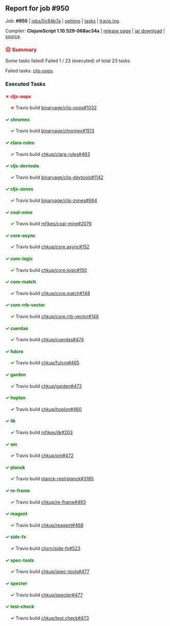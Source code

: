 ## Report for job #950

Job: **#950** | [jobs/0c84b7a](https://github.com/cljs-oss/canary/commit/0c84b7a0ca3b4b15bca438204d0485446d1d7938) | [options](options.edn) | [tasks](tasks.edn) | [travis log](https://travis-ci.org/cljs-oss/canary/builds/538691164).

Compiler: **ClojureScript 1.10.529-068ac34a** | [release page](https://github.com/cljs-oss/canary/releases/tag/r1.10.529-068ac34a) | [jar download](https://github.com/cljs-oss/canary/releases/download/r1.10.529-068ac34a/clojurescript-1.10.529-068ac34a.jar) | [source](https://github.com/mfikes/clojurescript/commit/068ac34ac1e62226e6a6a9a6474692225b28b85f).

### <b style='color:red'>☹ Summary</b>

Some tasks failed! Failed 1 / 23 (executed) of total 23 tasks.

Failed tasks: [cljs-oops](#-cljs-oops).

### Executed Tasks

#### <b style='color:red'>&#x2717; cljs-oops</b>
&nbsp;&nbsp;&nbsp;&nbsp;<b style='color:red'>&#x2717;</b> Travis build [binaryage/cljs-oops#1032](https://travis-ci.org/binaryage/cljs-oops/builds/538693175)<br>

#### <b style='color:green'>&#x2713; chromex</b>
&nbsp;&nbsp;&nbsp;&nbsp;<b style='color:green'>&#x2713;</b> Travis build [binaryage/chromex#1513](https://travis-ci.org/binaryage/chromex/builds/538693163)<br>

#### <b style='color:green'>&#x2713; clara-rules</b>
&nbsp;&nbsp;&nbsp;&nbsp;<b style='color:green'>&#x2713;</b> Travis build [chkup/clara-rules#463](https://travis-ci.org/chkup/clara-rules/builds/538693173)<br>

#### <b style='color:green'>&#x2713; cljs-devtools</b>
&nbsp;&nbsp;&nbsp;&nbsp;<b style='color:green'>&#x2713;</b> Travis build [binaryage/cljs-devtools#1142](https://travis-ci.org/binaryage/cljs-devtools/builds/538693171)<br>

#### <b style='color:green'>&#x2713; cljs-zones</b>
&nbsp;&nbsp;&nbsp;&nbsp;<b style='color:green'>&#x2713;</b> Travis build [binaryage/cljs-zones#664](https://travis-ci.org/binaryage/cljs-zones/builds/538693187)<br>

#### <b style='color:green'>&#x2713; coal-mine</b>
&nbsp;&nbsp;&nbsp;&nbsp;<b style='color:green'>&#x2713;</b> Travis build [mfikes/coal-mine#2076](https://travis-ci.org/mfikes/coal-mine/builds/538693177)<br>

#### <b style='color:green'>&#x2713; core-async</b>
&nbsp;&nbsp;&nbsp;&nbsp;<b style='color:green'>&#x2713;</b> Travis build [chkup/core.async#152](https://travis-ci.org/chkup/core.async/builds/538693223)<br>

#### <b style='color:green'>&#x2713; core-logic</b>
&nbsp;&nbsp;&nbsp;&nbsp;<b style='color:green'>&#x2713;</b> Travis build [chkup/core.logic#150](https://travis-ci.org/chkup/core.logic/builds/538693234)<br>

#### <b style='color:green'>&#x2713; core-match</b>
&nbsp;&nbsp;&nbsp;&nbsp;<b style='color:green'>&#x2713;</b> Travis build [chkup/core.match#148](https://travis-ci.org/chkup/core.match/builds/538693232)<br>

#### <b style='color:green'>&#x2713; core-rrb-vector</b>
&nbsp;&nbsp;&nbsp;&nbsp;<b style='color:green'>&#x2713;</b> Travis build [chkup/core.rrb-vector#148](https://travis-ci.org/chkup/core.rrb-vector/builds/538693240)<br>

#### <b style='color:green'>&#x2713; cuerdas</b>
&nbsp;&nbsp;&nbsp;&nbsp;<b style='color:green'>&#x2713;</b> Travis build [chkup/cuerdas#474](https://travis-ci.org/chkup/cuerdas/builds/538693249)<br>

#### <b style='color:green'>&#x2713; fulcro</b>
&nbsp;&nbsp;&nbsp;&nbsp;<b style='color:green'>&#x2713;</b> Travis build [chkup/fulcro#465](https://travis-ci.org/chkup/fulcro/builds/538693253)<br>

#### <b style='color:green'>&#x2713; garden</b>
&nbsp;&nbsp;&nbsp;&nbsp;<b style='color:green'>&#x2713;</b> Travis build [chkup/garden#473](https://travis-ci.org/chkup/garden/builds/538693263)<br>

#### <b style='color:green'>&#x2713; hoplon</b>
&nbsp;&nbsp;&nbsp;&nbsp;<b style='color:green'>&#x2713;</b> Travis build [chkup/hoplon#460](https://travis-ci.org/chkup/hoplon/builds/538693368)<br>

#### <b style='color:green'>&#x2713; ilk</b>
&nbsp;&nbsp;&nbsp;&nbsp;<b style='color:green'>&#x2713;</b> Travis build [mfikes/ilk#203](https://travis-ci.org/mfikes/ilk/builds/538693318)<br>

#### <b style='color:green'>&#x2713; om</b>
&nbsp;&nbsp;&nbsp;&nbsp;<b style='color:green'>&#x2713;</b> Travis build [chkup/om#472](https://travis-ci.org/chkup/om/builds/538693439)<br>

#### <b style='color:green'>&#x2713; planck</b>
&nbsp;&nbsp;&nbsp;&nbsp;<b style='color:green'>&#x2713;</b> Travis build [planck-repl/planck#3185](https://travis-ci.org/planck-repl/planck/builds/538693467)<br>

#### <b style='color:green'>&#x2713; re-frame</b>
&nbsp;&nbsp;&nbsp;&nbsp;<b style='color:green'>&#x2713;</b> Travis build [chkup/re-frame#493](https://travis-ci.org/chkup/re-frame/builds/538693322)<br>

#### <b style='color:green'>&#x2713; reagent</b>
&nbsp;&nbsp;&nbsp;&nbsp;<b style='color:green'>&#x2713;</b> Travis build [chkup/reagent#468](https://travis-ci.org/chkup/reagent/builds/538693382)<br>

#### <b style='color:green'>&#x2713; side-fx</b>
&nbsp;&nbsp;&nbsp;&nbsp;<b style='color:green'>&#x2713;</b> Travis build [cljsrn/side-fx#523](https://travis-ci.org/cljsrn/side-fx/builds/538693415)<br>

#### <b style='color:green'>&#x2713; spec-tools</b>
&nbsp;&nbsp;&nbsp;&nbsp;<b style='color:green'>&#x2713;</b> Travis build [chkup/spec-tools#477](https://travis-ci.org/chkup/spec-tools/builds/538693336)<br>

#### <b style='color:green'>&#x2713; specter</b>
&nbsp;&nbsp;&nbsp;&nbsp;<b style='color:green'>&#x2713;</b> Travis build [chkup/specter#477](https://travis-ci.org/chkup/specter/builds/538693399)<br>

#### <b style='color:green'>&#x2713; test-check</b>
&nbsp;&nbsp;&nbsp;&nbsp;<b style='color:green'>&#x2713;</b> Travis build [chkup/test.check#473](https://travis-ci.org/chkup/test.check/builds/538693465)<br>